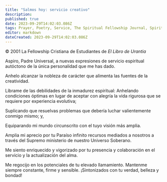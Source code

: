 ```yaml
---
title: "Salmos hoy: servicio creativo"
description: 
published: true
date: 2023-09-29T14:02:03.086Z
tags: Prayer, Poetry, Service, The Spiritual Fellowship Journal, Spiritual Fellowship, article
editor: markdown
dateCreated: 2023-09-29T14:02:03.086Z
---
```


<p class="v-card v-sheet theme--light grey lighten-3 px-2">© 2001 La Fellowship Cristiana de Estudiantes de <i>El Libro de Urantia</i></p>


Aspiro, Padre Universal, a nuevas expresiones de
servicio espiritual autóctono de la única
personalidad que me has dado.

Anhelo alcanzar la nobleza de carácter que
alimenta las fuentes de la creatividad.

Líbrame de las debilidades de la inmadurez espiritual:
Anhelando condiciones óptimas en lugar de
aceptar con alegría la vida rigurosa que se requiere
por experiencia evolutiva;

Suplicando que resuelvas problemas que debería
luchar valientemente conmigo mismo; y,

Equiparando mi mundo circunscrito con el tuyo
visión más amplia.

Amplia mi aprecio por tu Paraíso infinito
recursos mediados a nosotros a través del Supremo
ministerio de nuestro Universo Soberano.

Me siento enriquecido y vigorizado por tu presencia
y colaboración en el servicio y la actualización del alma.

Me regocijo en los potenciales de tu elevado llamamiento.
Mantenme siempre constante, firme y sensible.
¡Sintonizados con tu verdad, belleza y bondad!

